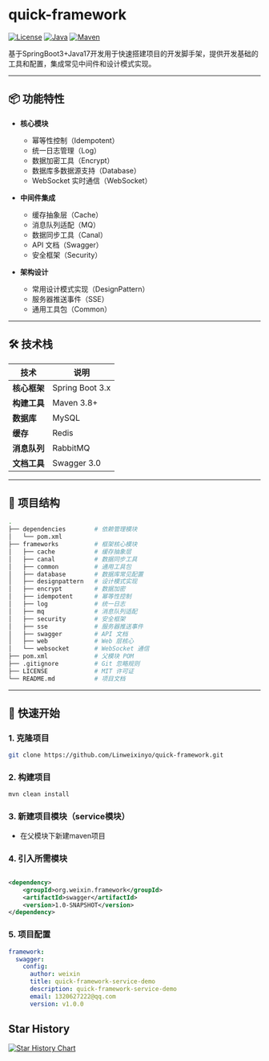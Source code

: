 # quick-framework

[![License](https://img.shields.io/badge/license-MIT-blue.svg)](LICENSE)
[![Java](https://img.shields.io/badge/Java-17+-orange.svg)](https://openjdk.org/)
[![Maven](https://img.shields.io/badge/Maven-3.8%2B-brightgreen.svg)](https://maven.apache.org/)

基于SpringBoot3+Java17开发用于快速搭建项目的开发脚手架，提供开发基础的工具和配置，集成常见中间件和设计模式实现。

---

## 📦 功能特性

- **核心模块**
    - 幂等性控制（Idempotent）
    - 统一日志管理（Log）
    - 数据加密工具（Encrypt）
    - 数据库多数据源支持（Database）
    - WebSocket 实时通信（WebSocket）

- **中间件集成**
    - 缓存抽象层（Cache）
    - 消息队列适配（MQ）
    - 数据同步工具（Canal）
    - API 文档（Swagger）
    - 安全框架（Security）

- **架构设计**
    - 常用设计模式实现（DesignPattern）
    - 服务器推送事件（SSE）
    - 通用工具包（Common）

---

## 🛠️ 技术栈

| 技术                 | 说明                     |
|----------------------|--------------------------|
| **核心框架**         | Spring Boot 3.x          |
| **构建工具**         | Maven 3.8+              |
| **数据库**           | MySQL                    |
| **缓存**             | Redis                    |
| **消息队列**         | RabbitMQ                 |
| **文档工具**         | Swagger 3.0              |

---

## 📂 项目结构

```bash
.
├── dependencies        # 依赖管理模块
│   └── pom.xml
├── frameworks          # 框架核心模块
│   ├── cache           # 缓存抽象层
│   ├── canal           # 数据同步工具
│   ├── common          # 通用工具包
│   ├── database        # 数据库常见配置
│   ├── designpattern   # 设计模式实现
│   ├── encrypt         # 数据加密
│   ├── idempotent      # 幂等性控制
│   ├── log             # 统一日志
│   ├── mq              # 消息队列适配
│   ├── security        # 安全框架
│   ├── sse             # 服务器推送事件
│   ├── swagger         # API 文档
│   ├── web             # Web 层核心
│   └── websocket       # WebSocket 通信
├── pom.xml             # 父模块 POM
├── .gitignore          # Git 忽略规则
├── LICENSE             # MIT 许可证
└── README.md           # 项目文档
```

---

## 🚀 快速开始

### 1. 克隆项目

```bash
git clone https://github.com/Linweixinyo/quick-framework.git
```

### 2. 构建项目

```bash
mvn clean install
```

### 3. 新建项目模块（service模块）

* 在父模块下新建maven项目

### 4. 引入所需模块

```xml

<dependency>
    <groupId>org.weixin.framework</groupId>
    <artifactId>swagger</artifactId>
    <version>1.0-SNAPSHOT</version>
</dependency>
```

### 5. 项目配置

```yaml
framework:
  swagger:
    config:
      author: weixin
      title: quick-framework-service-demo
      description: quick-framework-service-demo
      email: 1320627222@qq.com
      version: v1.0.0
```

## Star History

[![Star History Chart](https://api.star-history.com/svg?repos=Linweixinyo/quick-framework&type=Date)](https://star-history.com/#Linweixinyo/quick-framework&Date)